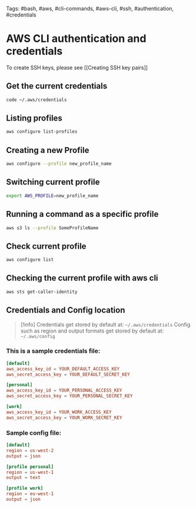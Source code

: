 Tags: #bash, #aws, #cli-commands, #aws-cli, #ssh, #authentication, #credentials

# AWS CLI authentication and credentials

To create SSH keys, please see [[Creating SSH key pairs]]
## Get the current credentials
```bash
code ~/.aws/credentials
```

## Listing profiles
```bash
aws configure list-profiles
```
## Creating a new Profile
```bash
aws configure --profile new_profile_name
```

## Switching current profile
```bash
export AWS_PROFILE=new_profile_name
```
## Running a command as a specific profile
```bash
aws s3 ls --profile SomeProfileName
```
## Check current profile
```bash
aws configure list
```

## Checking the current profile with aws cli

```bash
aws sts get-caller-identity
```


## Credentials and Config location

>[!info]
Credentials get stored  by default at: `~/.aws/credentials`
Config such as region and output formats get stored by default at: `~/.aws/config`
### This is a sample credentials file:
```toml
[default]
aws_access_key_id = YOUR_DEFAULT_ACCESS_KEY
aws_secret_access_key = YOUR_DEFAULT_SECRET_KEY

[personal]
aws_access_key_id = YOUR_PERSONAL_ACCESS_KEY
aws_secret_access_key = YOUR_PERSONAL_SECRET_KEY

[work]
aws_access_key_id = YOUR_WORK_ACCESS_KEY
aws_secret_access_key = YOUR_WORK_SECRET_KEY
```

### Sample config file:
```toml
[default]
region = us-west-2
output = json

[profile personal]
region = us-west-1
output = text

[profile work]
region = eu-west-1
output = json
```
